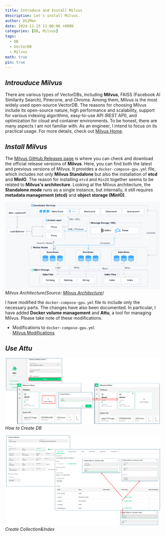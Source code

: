 ```yaml
---
title: Introduce and Install Milvus
description: Let's install Milvus.
author: DS2Man
date: 2024-11-15 11:00:00 +0000
categories: [DB, Milvus]
tags:
  - DB
  - VectorDB
  - Milvus
math: true
pin: true
---
```


<!-- 
https://devocean.sk.com/blog/techBoardDetail.do?ID=165368
-->

## *Introuduce Milvus*

There are various types of VectorDBs, including **Milvus**, FAISS (Facebook AI Similarity Search), Pinecone, and Chroma. Among them, Milvus is the most widely used open-source VectorDB. The reasons for choosing Milvus include its open-source nature, high performance and scalability, support for various indexing algorithms, easy-to-use API (REST API), and optimization for cloud and container environments. To be honest, there are many aspects I am not familiar with. As an engineer, I intend to focus on its practical usage. For more details, check out [Milvus Home](https://milvus.io/docs/overview.md).    

<!--
VectorDB에는 Milvus, FAISS (Facebook AI Similarity Search), Pinecone, Chroma 등 다양한 종류가 존재한다. 그중에서 Milvus는 가장 널리 사용되는 오픈 소스 VectorDB이다. Milvus를 선택한 이유는 오픈 소스라는 점과  높은 성능과 확장성, 다양한 인덱싱 알고리즘 지원, 간편한 API(Rest API), 클라우드 및 컨테이너 환경 최적화 등의 다양한 장점이 존재한다.  솔직히 잘 모르는 내용이 많다. 나는 엔지니어로써 사용 위주로 바라보고자 한다. 자세한 사항은 [Milvus Home](https://milvus.io/docs/overview.md)에서 확인해라.
-->

## *Install Milvus*

The [Milvus GitHub Releases page](https://github.com/milvus-io/milvus/releases) is where you can check and download the official release versions of **Milvus**. Here, you can find both the latest and previous versions of Milvus. It provides a `docker-compose-gpu.yml` file, which includes not only **Milvus Standalone** but also the installation of **etcd** and **MinIO**. The reason for installing `etcd` and `MinIO` together seems to be related to **Milvus's architecture**. Looking at the Milvus architecture, the **Standalone mode** runs as a single instance, but internally, it still requires **metadata management (etcd)** and **object storage (MinIO)**.

<!--
[Milvus GitHub Releases 페이지](https://github.com/milvus-io/milvus/releases)는 **Milvus**의 공식 배포 버전(릴리스)을 확인하고 다운로드할 수 있는 공간입니다. 이곳에서 최신 버전과 이전 버전의 Milvus를 찾을 수 있습니다. docker-compos-gpu.yml을 제공하고 있으며, 내용을 보면 milvus standalone 이외에 etcd, minio를 설치하는 내용이 포함 되어 있다.  `etcd`와 `minio`를 함께 설치하는 이유는 **Milvus의 아키텍처** 때문인거 같다. 
-->

![Milvus Architecture](/assets/img/2024-11-15-Milvus1_1.png)
_Milvus Architecture(Source: [Milvus Architecture](https://milvus.io/docs/overview.md))_

I have modified the `docker-compose-gpu.yml` file to include only the necessary parts. The changes have also been documented. In particular, I have added **Docker volume management** and **Attu**, a tool for managing Milvus. Please take note of these modifications.

<!--
docker-compose-gpu.yml의 내용을 내가 필요한 부분으로 수정하였다.
변경 사항도 같이 표기해 놓았다. 특히 docker volume 부분과 milvus 를  관리할 수 있는 툴인 attu도 추가해 놓았으니, 참고하기 바란다.
-->

- Modifications to `docker-compose-gpu.yml`    
	[Milvus Modifications](https://jaoneol.github.io/posts/Project-DS2Man1/#install-milvus-on-ubuntu)

## *Use Attu*

<!--
Attu는 Milvus를 위한 효율적인 오픈 소스 관리 도구입니다.
GUI를 제공하여 데Milvus를 보다 쉽게 관리하고 데이터베이스의 **컬렉션, 벡터 데이터, 인덱스** 등을 시각적으로 조작할 수 있다.
Attu을 사용해서 Collection, Index 생성까지 진행한 화면이다.
-->

![Create DB](/assets/img/2024-11-15-Milvus1_2.png)
_How to Create DB_

![Create Collection&Index](/assets/img/2024-11-15-Milvus1_3.png)
_Create Collection&Index_
